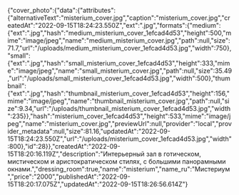 {"cover_photo":{"data":{"attributes":{"alternativeText":"misterium_cover.jpg","caption":"misterium_cover.jpg","createdAt":"2022-09-15T18:24:23.550Z","ext":".jpg","formats":{"medium":{"ext":".jpg","hash":"medium_misterium_cover_1efcad4d53","height":500,"mime":"image/jpeg","name":"medium_misterium_cover.jpg","path":null,"size":71.7,"url":"/uploads/medium_misterium_cover_1efcad4d53.jpg","width":750},"small":{"ext":".jpg","hash":"small_misterium_cover_1efcad4d53","height":333,"mime":"image/jpeg","name":"small_misterium_cover.jpg","path":null,"size":35.49,"url":"/uploads/small_misterium_cover_1efcad4d53.jpg","width":500},"thumbnail":{"ext":".jpg","hash":"thumbnail_misterium_cover_1efcad4d53","height":156,"mime":"image/jpeg","name":"thumbnail_misterium_cover.jpg","path":null,"size":9.34,"url":"/uploads/thumbnail_misterium_cover_1efcad4d53.jpg","width":235}},"hash":"misterium_cover_1efcad4d53","height":533,"mime":"image/jpeg","name":"misterium_cover.jpg","previewUrl":null,"provider":"local","provider_metadata":null,"size":81.16,"updatedAt":"2022-09-15T18:24:23.550Z","url":"/uploads/misterium_cover_1efcad4d53.jpg","width":800},"id":28}},"createdAt":"2022-09-15T18:20:16.119Z","description":"Интерьерный зал в готическом, мистическом и аристократическом стилях, с большими панорамными окнами.","dressing_room":true,"name":"misterium","name_ru":"Мистериум","price":"2000","publishedAt":"2022-09-15T18:20:17.075Z","updatedAt":"2022-09-15T18:26:56.614Z"}